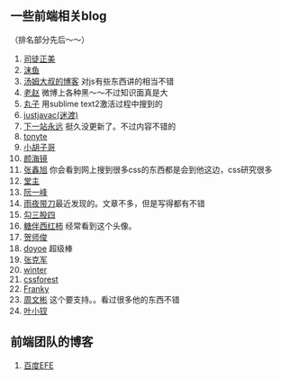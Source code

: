 ## 一些前端相关blog 
（排名部分先后～～）

1. [司徒正美](http://www.cnblogs.com/rubylouvre/)
2. [沫鱼](http://www.cnblogs.com/mofish/)
3. [汤姆大叔的博客](http://www.cnblogs.com/TomXu/) 对js有些东西讲的相当不错
4. [老赵](http://blog.zhaojie.me/front-end/)  微博上各种黑～～不过知识面真是大
5. [丸子](http://i.wanz.im/) 用sublime text2激活过程中搜到的
6. [justjavac(迷渡) ](http://justjavac.com/)
7. [下一站永远](http://www.cnblogs.com/softlover/) 挺久没更新了。不过内容不错的
8. [tonyte](http://www.webcjs.com/)
9. [小胡子哥](http://barretlee.com/)
10. [颜海镜](http://yanhaijing.com/)
11. [张鑫旭](http://www.zhangxinxu.com/wordpress/) 你会看到网上搜到很多css的东西都是会到他这边，css研究很多
12. [堂主](http://www.osmn00.com/)
13. [阮一峰](http://www.ruanyifeng.com/blog/)
14. [雨夜带刀](http://stylechen.com/)最近发现的。文章不多，但是写得都有不错
15. [勾三股四](http://jiongks.name/)
16. [糖伴西红柿](http://gaowhen.com/) 经常看到这个头像。
17. [贺师俊](http://hax.iteye.com/)
18. [doyoe](http://www.doyoe.com/) 超级棒
19. [张克军](http://hikejun.com/blog/)
20. [winter](http://winter-cn.cnblogs.com/)
21. [cssforest](http://blog.cssforest.org/)
22. [Franky](http://www.cnblogs.com/_franky/)
23. [周文彬](http://www.zhouwenbin.com/) 这个要支持。。看过很多他的东西不错
24. [叶小钗](http://www.cnblogs.com/yexiaochai)

## 前端团队的博客

1. [百度EFE](http://efe.baidu.com/)

